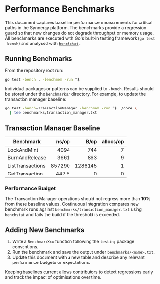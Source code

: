 # Performance Benchmarks

This document captures baseline performance measurements for critical paths in
the Synnergy platform. The benchmarks provide a regression guard so that new
changes do not degrade throughput or memory usage. All benchmarks are executed
with Go's built‑in testing framework (`go test -bench`) and analysed with
[`benchstat`](https://pkg.go.dev/golang.org/x/perf/cmd/benchstat).

## Running Benchmarks

From the repository root run:

```bash
go test -bench . -benchmem -run ^$
```

Individual packages or patterns can be supplied to `-bench`. Results should be
stored under the `benchmarks/` directory. For example, to update the transaction
manager baseline:

```bash
go test -bench=TransactionManager -benchmem -run ^$ ./core \
  | tee benchmarks/transaction_manager.txt
```

## Transaction Manager Baseline

| Benchmark | ns/op | B/op | allocs/op |
|-----------|------:|-----:|----------:|
| LockAndMint | 4094 | 744 | 7 |
| BurnAndRelease | 3661 | 863 | 9 |
| ListTransactions | 857290 | 1286145 | 1 |
| GetTransaction | 447.5 | 0 | 0 |

### Performance Budget

The Transaction Manager operations should not regress more than **10%** from
these baseline values. Continuous Integration compares new benchmark runs
against `benchmarks/transaction_manager.txt` using `benchstat` and fails the
build if the threshold is exceeded.

## Adding New Benchmarks

1. Write a `BenchmarkXxx` function following the `testing` package
   conventions.
2. Run the benchmark and save the output under `benchmarks/<name>.txt`.
3. Update this document with a new table and describe any relevant performance
   budgets or expectations.

Keeping baselines current allows contributors to detect regressions early and
track the impact of optimisations over time.

